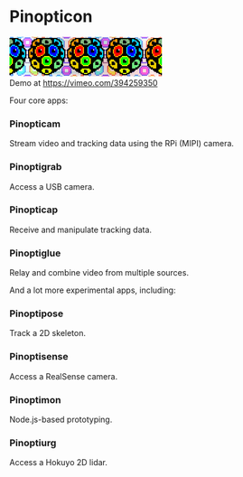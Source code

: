 # Pinopticon
<img src="./docs/images/logo3.png"><br>
Demo at https://vimeo.com/394259350 

Four core apps:

### Pinopticam
Stream video and tracking data using the RPi (MIPI) camera.

### Pinoptigrab
Access a USB camera.

### Pinopticap
Receive and manipulate tracking data.

### Pinoptiglue
Relay and combine video from multiple sources.


And a lot more experimental apps, including:

### Pinoptipose
Track a 2D skeleton.

### Pinoptisense
Access a RealSense camera. 

### Pinoptimon
Node.js-based prototyping.

### Pinoptiurg
Access a Hokuyo 2D lidar.

